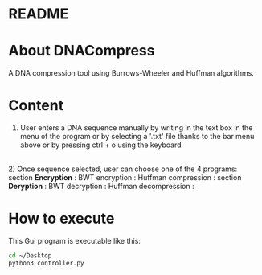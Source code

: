 README
======

# About DNACompress
A DNA compression tool using Burrows-Wheeler and Huffman algorithms.

# Content
1) User enters a DNA sequence manually by writing in the text box in the menu of the program or by selecting a '.txt' file thanks to the bar menu above or by pressing ctrl + o using the keyboard
<br>
2) Once sequence selected, user can choose one of the 4 programs:
<br>
section <b>Encryption</b> : 
BWT encryption : 
Huffman compression :
section <b>Deryption</b> : 
BWT decryption : 
Huffman decompression :


# How to execute
This Gui program is executable like this:

```bash
cd ~/Desktop
python3 controller.py

```
